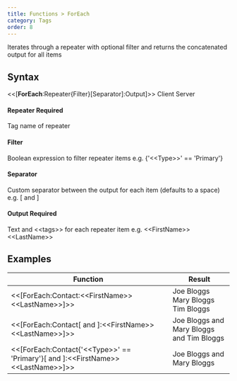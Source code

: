 ```yaml
---
title: Functions > ForEach
category: Tags
order: 8
---
```


Iterates through a repeater with optional filter and returns the concatenated output for all items

## Syntax

&lt;&lt;[**ForEach**:Repeater{Filter}[Separator]:Output]&gt;&gt; <span class="badge platform">Client</span>&nbsp;<span class="badge platform">Server</span>

#### Repeater <span class="badge platform">Required</span>
Tag name of repeater

#### Filter
Boolean expression to filter repeater items e.g. {&apos;&lt;&lt;Type&gt;&gt;&apos; == &apos;Primary&apos;}

#### Separator
Custom separator between the output for each item (defaults to a space) e.g. [ and ]

#### Output <span class="badge platform">Required</span>
Text and &lt;&lt;tags&gt;&gt; for each repeater item e.g. &lt;&lt;FirstName&gt;&gt; &lt;&lt;LastName&gt;&gt;

## Examples

|Function|Result|
|---|---|
|&lt;&lt;[ForEach:Contact:&lt;&lt;FirstName&gt;&gt; &lt;&lt;LastName&gt;&gt;]&gt;&gt;|Joe Bloggs Mary Bloggs Tim Bloggs|
|&lt;&lt;[ForEach:Contact[ and ]:&lt;&lt;FirstName&gt;&gt; &lt;&lt;LastName&gt;&gt;]&gt;&gt;|Joe Bloggs and Mary Bloggs and Tim Bloggs|
|&lt;&lt;[ForEach:Contact{&apos;&lt;&lt;Type&gt;&gt;&apos; == &apos;Primary&apos;}[ and ]:&lt;&lt;FirstName&gt;&gt; &lt;&lt;LastName&gt;&gt;]&gt;&gt;|Joe Bloggs and Mary Bloggs|